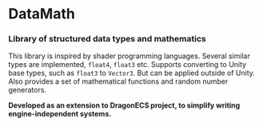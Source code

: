 # DataMath

### Library of structured data types and mathematics

This library is inspired by shader programming languages. Several similar types are implemented, `float4`, `float3` etc. Supports converting to Unity base types, such as `float3` to `Vector3`. But can be applied outside of Unity. Also provides a set of mathematical functions and random number generators.

**Developed as an extension to DragonECS project, to simplify writing engine-independent systems.**
